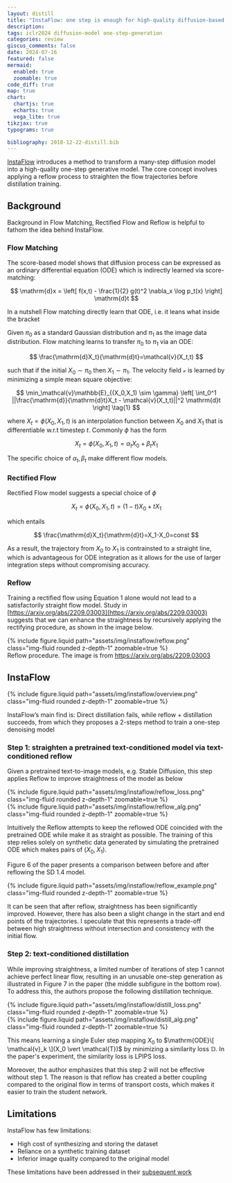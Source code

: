 ```yaml
---
layout: distill
title: "InstaFlow: one step is enough for high-quality diffusion-based text-to-image generation"
description:
tags: iclr2024 diffusion-model one-step-generation
categories: review
giscus_comments: false
date: 2024-07-16
featured: false
mermaid:
  enabled: true
  zoomable: true
code_diff: true
map: true
chart:
  chartjs: true
  echarts: true
  vega_lite: true
tikzjax: true
typograms: true

bibliography: 2018-12-22-distill.bib
---
```


[InstaFlow](https://arxiv.org/abs/2309.06380) introduces a method to transform a many-step diffusion model into a high-quality one-step generative model. The core concept involves applying a reflow process to straighten the flow trajectories before distillation training.

## Background

Background in Flow Matching, Rectified Flow and Reflow is helpful to fathom the idea behind InstaFlow.

### Flow Matching

The score-based model shows that diffusion process can be expressed as an ordinary differential equation (ODE) which is indirectly learned via score-matching:

$$
\mathrm{d}x = \left[ f(x,t) - \frac{1}{2} g(t)^2 \nabla_x \log p_t(x)  \right] \mathrm{d}t
$$

In a nutshell Flow matching directly learn that ODE, i.e. it leans what inside the bracket

Given $\pi_0$ as a standard Gaussian distribution and $\pi_1$ as the image data distribution. Flow matching learns to transfer $\pi_0$ to $\pi_1$ via an ODE:

$$
\frac{\mathrm{d}X_t}{\mathrm{d}t}=\mathcal{v}(X_t,t)
$$

such that if the initial $X_0 \sim \pi_0$ then $X_1 \sim \pi_1$. The velocity field $\mathcal{v}$ is learned by minimizing a simple mean square objective:

$$
\min_\mathcal{v}\mathbb{E}_{(X_0,X_1) \sim \gamma} \left[ \int_0^1 ||\frac{\mathrm{d}}{\mathrm{d}t}X_t - \mathcal{v}(X_t,t)||^2 \mathrm{d}t \right]
\tag{1}
$$

where $X_t = \phi (X_0, X_1, t)$ is an interpolation function between $X_0$ and $X_1$ that is differentiable w.r.t timestep $t$. Commonly $\phi$ has the form

$$
X_t = \phi (X_0, X_1, t)=\alpha_tX_0 + \beta_t X_1
$$

The specific choice of $\alpha_t,\beta_t$ make different flow models.

### Rectified Flow

Rectified Flow model suggests a special choice of $\phi$

$$
X_t = \phi (X_0, X_1, t)= (1-t)X_0+ tX_1
$$

which entails

$$
\frac{\mathrm{d}X_t}{\mathrm{d}t}=X_1-X_0=const
$$

As a result, the trajectory from $X_0$ to $X_1$ is contrainsted to a straight line, which is advantageous for ODE integration as it allows for the use of larger integration steps without compromising accuracy.

### Reflow

Training a rectified flow using Equation 1 alone would not lead to a satisfactorily straight flow model. Study in [https://arxiv.org/abs/2209.03003](https://arxiv.org/abs/2209.03003) suggests that we can enhance the straightness by recursively applying the rectifying procedure, as shown in the image below.

<div class="row">
  <div class="mx-auto col-sm mt-3 mt-md-0">
      {% include figure.liquid path="assets/img/instaflow/reflow.png" class="img-fluid rounded z-depth-1" zoomable=true %}
  </div>
</div>
<div class="caption">
  Reflow procedure. The image is from <a href="https://arxiv.org/abs/2209.03003">https://arxiv.org/abs/2209.03003</a>
</div>

## InstaFlow

<div class="row">
  <div class="mx-auto col-sm mt-3 mt-md-0">
      {% include figure.liquid path="assets/img/instaflow/overview.png" class="img-fluid rounded z-depth-1" zoomable=true %}
  </div>
</div>

InstaFlow’s main find is: Direct distillation fails, while reflow + distillation succeeds, from which they proposes a 2-steps method to train a one-step denoising model

### Step 1: straighten a pretrained text-conditioned model via text-conditioned reflow

Given a pretrained text-to-image models, e.g. Stable Diffusion, this step applies Reflow to improve straightness of the model as below

<div class="row">
  <div class="mx-auto col-sm mt-3 mt-md-0">
      {% include figure.liquid path="assets/img/instaflow/reflow_loss.png" class="img-fluid rounded z-depth-1" zoomable=true %}
  </div>
</div>

<div class="row">
  <div class="mx-auto col-sm mt-3 mt-md-0">
      {% include figure.liquid path="assets/img/instaflow/reflow_alg.png" class="img-fluid rounded z-depth-1" zoomable=true %}
  </div>
</div>

Intuitively the Reflow attempts to keep the reflowed ODE coincided with the pretrained ODE while make it as straight as possible.
The training of this step relies solely on synthetic data generated by simulating the pretrained ODE which makes pairs of $(X_0,X_1)$.

Figure 6 of the paper presents a comparison between before and after reflowing the SD 1.4 model.

<div class="row">
  <div class="mx-auto col-sm-6 mt-3 mt-md-0">
      {% include figure.liquid path="assets/img/instaflow/reflow_example.png" class="img-fluid rounded z-depth-1" zoomable=true %}
  </div>
</div>

It can be seen that after reflow, straightness has been significantly improved. However, there has also been a slight change in the start and end points of the trajectories. I speculate that this represents a trade-off between high straightness without intersection and consistency with the initial flow.

### Step 2: text-conditioned distillation

While improving straightness, a limited number of iterations of step 1 cannot achieve perfect linear flow, resulting in an unusable one-step generation as illustrated in Figure 7 in the paper (the middle subfigure in the bottom row). To address this, the authors propose the following distillation technique.

<div class="row">
  <div class="mx-auto col-sm mt-3 mt-md-0">
      {% include figure.liquid path="assets/img/instaflow/distill_loss.png" class="img-fluid rounded z-depth-1" zoomable=true %}
  </div>
</div>

<div class="row">
  <div class="mx-auto col-sm mt-3 mt-md-0">
      {% include figure.liquid path="assets/img/instaflow/distill_alg.png" class="img-fluid rounded z-depth-1" zoomable=true %}
  </div>
</div>

This means learning a single Euler step mapping $X_0$ to $\mathrm{ODE}\[ \mathcal{v}_k \](X_0 \vert \mathcal{T})$ by minimizing a similarity loss $\mathbb{D}$. In the paper's experiment, the similarity loss is LPIPS loss.

Moreover, the author emphasizes that this step 2 will not be effective without step 1. The reason is that reflow has created a better coupling compared to the original flow in terms of transport costs, which makes it easier to train the student network.

## Limitations

InstaFlow has few limitations:

- High cost of synthesizing and storing the dataset
- Reliance on a synthetic training dataset
- Inferior image quality compared to the original model

These limitations have been addressed in their [subsequent work](https://arxiv.org/abs/2405.07510)
